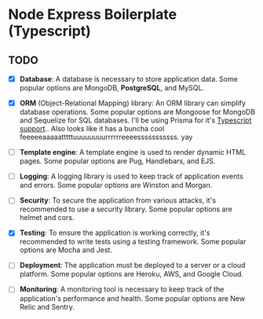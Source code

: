 # Node Express Boilerplate (Typescript)

## TODO


- [x] **Database**: A database is necessary to store application data. Some popular options are MongoDB, **PostgreSQL**, and MySQL.

- [x] **ORM** (Object-Relational Mapping) library: An ORM library can simplify database operations. Some popular options are Mongoose for MongoDB and Sequelize for SQL databases. I'll be using Prisma for it's [Typescript support](https://www.prisma.io/docs/concepts/more/comparisons/prisma-and-typeorm#type-safety).. Also looks like it has a buncha cool feeeeeaaaaatttttuuuuuuuurrrrrreeeesssssssssss. yay

- [ ] **Template engine**: A template engine is used to render dynamic HTML pages. Some popular options are Pug, Handlebars, and EJS.

- [ ] **Logging**: A logging library is used to keep track of application events and errors. Some popular options are Winston and Morgan.

- [ ] **Security**: To secure the application from various attacks, it's recommended to use a security library. Some popular options are helmet and cors.

- [x] **Testing**: To ensure the application is working correctly, it's recommended to write tests using a testing framework. Some popular options are Mocha and Jest.

- [ ] **Deployment**: The application must be deployed to a server or a cloud platform. Some popular options are Heroku, AWS, and Google Cloud.

- [ ] **Monitoring**: A monitoring tool is necessary to keep track of the application's performance and health. Some popular options are New Relic and Sentry.
